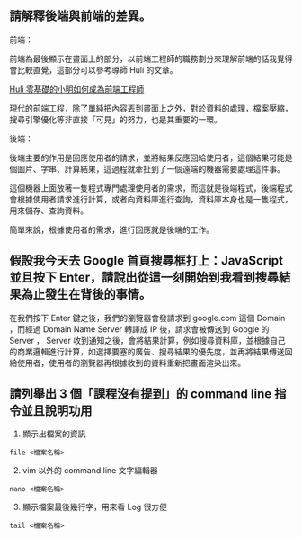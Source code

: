 ## 請解釋後端與前端的差異。

前端：

前端為最後顯示在畫面上的部分，以前端工程師的職務劃分來理解前端的話我覺得會比較直覺，這部分可以參考導師 Huli 的文章。

[Huli 零基礎的小明如何成為前端工程師](https://medium.com/hulis-blog/frontend-engineer-guide-297821512f4e)

現代的前端工程，除了單純把內容丟到畫面上之外，對於資料的處理，檔案壓縮，搜尋引擎優化等非直接「可見」的努力，也是其重要的一環。

後端：

後端主要的作用是回應使用者的請求，並將結果反應回給使用者，這個結果可能是個圖片、字串、計算結果，這過程就牽扯到了一個遠端的機器需要處理這件事。

這個機器上面放著一隻程式專門處理使用者的需求，而這就是後端程式，後端程式會根據使用者請求進行計算，或者向資料庫進行查詢，資料庫本身也是一隻程式，用來儲存、查詢資料。

簡單來說，根據使用者的需求，進行回應就是後端的工作。

## 假設我今天去 Google 首頁搜尋框打上：JavaScript 並且按下 Enter，請說出從這一刻開始到我看到搜尋結果為止發生在背後的事情。

在我們按下 Enter 鍵之後，我們的瀏覽器會發請求到 google.com 這個 Domain ，而經過 Domain Name Server 轉譯成 IP 後，請求會被傳送到 Google 的 Server ， Server 收到通知之後，會將結果計算，例如搜尋資料庫，並根據自己的商業邏輯進行計算，如選擇要塞的廣告、搜尋結果的優先度，並再將結果傳送回給使用者，使用者的瀏覽器再根據收到的資料重新把畫面渲染出來。

## 請列舉出 3 個「課程沒有提到」的 command line 指令並且說明功用

1. 顯示出檔案的資訊

```
file <檔案名稱>
```

2. vim 以外的 command line 文字編輯器

```
nano <檔案名稱>
```

3. 顯示檔案最後幾行字，用來看 Log 很方便

```
tail <檔案名稱>
```
